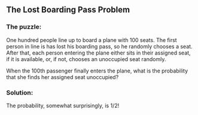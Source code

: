 ## The Lost Boarding Pass Problem
### The puzzle:
One hundred people line up to board a plane with 100 seats. The first person in line is has lost his boarding pass, so he randomly chooses a seat. After that, each person entering the plane either sits in their assigned seat, if it is available, or, if not, chooses an unoccupied seat randomly.

When the 100th passenger finally enters the plane, what is the probability that she finds her assigned seat unoccupied?

### Solution:
The probability, somewhat surprisingly, is 1/2!

